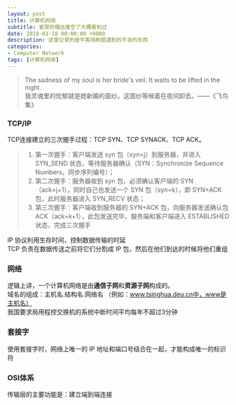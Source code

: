 ```yaml
---
layout: post
title: 计算机网络
subtitle: 爱哭的嘎达傻空了大概看到过
date: 2018-03-18 00:00:00 +0800
description: 这里记录的是牛客网刷题遇到的不会的东西
categories:
- Computer Network
tags: [计算机网络] 
---
```


<blockquote class="blockquote-center">
	The sadness of my soul is her bride's veil. It waits to be lifted in the night.<br>
	我灵魂里的忧郁就是她新婚的面纱。这面纱等候着在夜间卸去。——《飞鸟集》
</blockquote >


### TCP/IP

TCP连接建立的三次握手过程：TCP SYN、TCP SYNACK、TCP ACK。
> 1. 第一次握手：客户端发送 syn 包（syn=j）到服务器，并进入 SYN_SEND 状态，等待服务器确认（SYN：Synchronize Sequence Numbers，同步序列编号）；
> 2. 第二次握手：服务器收到 syn 包，必须确认客户端的 SYN（ack=j+1），同时自己也发送一个 SYN 包（syn=k），即 SYN+ACK 包，此时服务器进入 SYN_RECV 状态；
> 3. 第三次握手：客户端收到服务器的 SYN+ACK 包，向服务器发送确认包 ACK（ack=k+1），此包发送完毕，服务端和客户端进入 ESTABLISHED 状态，完成三次握手

IP 协议利用生存时间，控制数据传输的时延 <br>
TCP 负责在数据传送之前将它们分割成 IP 包，然后在他们到达的时候将他们重组

### 网络

逻辑上讲，一个计算机网络是由**通信子网**和**资源子网**构成的。  <br>
域名的组成：主机名.结构名.网络名 （例如：www.tsinghua.deu.cn中，www是主机名） <br>
我国要求局用程控交换机的系统中断时间平均每年不超过3分钟 <br>


### 套接字

使用套接字时，网络上唯一的 IP 地址和端口号结合在一起，才能构成唯一的标识符


### OSI体系

传输层的主要功能是：建立端到端连接























